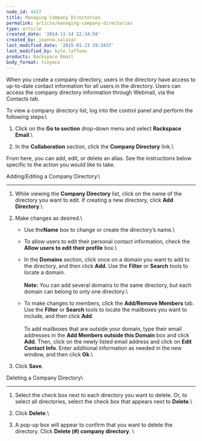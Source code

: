 ```yaml
---
node_id: 4437
title: Managing Company Directories
permalink: article/managing-company-directories
type: article
created_date: '2014-11-14 22:34:58'
created_by: joanna.salazar
last_modified_date: '2015-01-23 19:3437'
last_modified_by: kyle.laffoon
products: Rackspace Email
body_format: tinymce
---
```


When you create a company directory, users in the directory have access
to up-to-date contact information for all users in the directory. Users
can access the company directory information through Webmail, via the
Contacts tab.

To view a company directory list, log into the control panel and perform
the following steps:\
  

1.  Click on the **Go to section** drop-down menu and select **Rackspace
    Email**.\
      
2.  In the **Collaboration** section, click the **Company
    Directory** link.\
      

From here, you can add, edit, or delete an alias. See the instructions
below specific to the action you would like to take.

 

Adding/Editing a Company Directory:\
  
------------------------------------

1.  While viewing the **Company Directory** list, click on the name of
    the directory you want to edit. If creating a new directory, click
    **Add Directory**.\
      
2.  Make changes as desired.\
      
    -   Use the**Name** box to change or create the directory&rsquo;s name.\
          
    -   To allow users to edit their personal contact information, check
        the **Allow users to edit their profile** box.\
          
    -   In the **Domains** section, click once on a domain you want to
        add to the directory, and then click **Add**. Use
        the **Filter** or **Search** tools to locate a domain.\
         \
         **Note:** You can add several domains to the same directory,
        but each domain can belong to only one directory.\
          
    -   To make changes to members, click the **Add/Remove
        Members** tab. Use the **Filter** or **Search** tools to locate
        the mailboxes you want to include, and then click **Add**.\
         \
         To add mailboxes that are outside your domain, type their email
        addresses in the **Add Members outside this Domain** box and
        click **Add**. Then, click on the newly listed email address and
        click on **Edit Contact Info**. Enter additional information as
        needed in the new window, and then click **Ok**.\
          

3.  Click **Save**.

 

Deleting a Company Directory\
  
-----------------------------

1.  Select the check box next to each directory you want to delete. Or,
    to select all directories, select the check box that appears next to
    **Delete**.\
      
2.  Click **Delete**.\
      
3.  A pop-up box will appear to confirm that you want to delete the
    directory. Click **Delete (\#) company directory**.
    \
      


